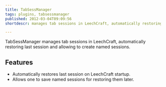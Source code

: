 ```yaml
---
title: TabSessManager
tags: plugins, tabsessmanager
published: 2012-03-04T09:09:56
shortdescr: manages tab sessions in LeechCraft, automatically restoring last session and allowing to create named sessions

---
```


TabSessManager manages tab sessions in LeechCraft, automatically
restoring last session and allowing to create named sessions.

Features
--------

-   Automatically restores last session on LeechCraft startup.
-   Allows one to save named sessions for restoring them later.